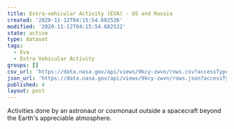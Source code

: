 ```yaml
---
title: Extra-vehicular Activity (EVA) - US and Russia
created: '2020-11-12T04:15:54.682526'
modified: '2020-11-12T04:15:54.682532'
state: active
type: dataset
tags:
  - Eva
  - Extra Vehicular Activity
groups: []
csv_url: 'https://data.nasa.gov/api/views/9kcy-zwvn/rows.csv?accessType=DOWNLOAD'
json_url: 'https://data.nasa.gov/api/views/9kcy-zwvn/rows.json?accessType=DOWNLOAD'
published: 4
layout: post
---
```

Activities done by an astronaut or cosmonaut outside a spacecraft beyond the Earth's appreciable atmosphere.
